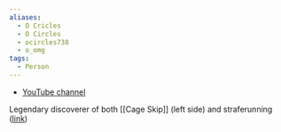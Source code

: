 ```yaml
---
aliases:
  - O Cricles
  - O Circles
  - ocircles738
  - o_omg
tags:
  - Person
---
```

- [YouTube channel](https://www.youtube.com/@ocircles738/videos)

Legendary discoverer of both [[Cage Skip]] (left side) and straferunning ([link](https://discord.com/channels/313375426112389123/408694062862958592/419574128757047296]))